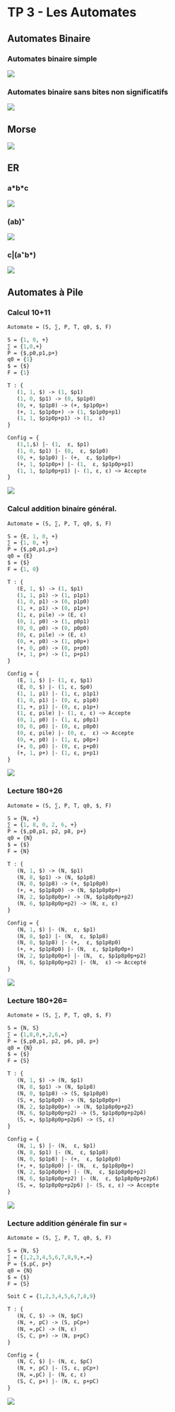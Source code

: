 # TP 3 - Les Automates

## Automates Binaire

### Automates binaire simple

![](images/automate_binaire_simple.png)

### Automates binaire sans bites non significatifs

![](images/automates_binaire_no_unsig_bites.png)

## Morse

![](images/morse.png)

## ER

### a\*b\*c

![](images/er1_a*b*c.png)

### (ab)⁺

![](images/er2_ab+.png)

### c|(a⁺b\*)

![](images/er3.png)

## Automates à Pile

### Calcul 10+11

```Ocaml
Automate = (S, ∑, P, T, q0, $, F)

S = {1, 0, +}
∑ = {1,0,+}
P = {$,p0,p1,p+}
q0 = {1}
$ = {$}
F = {1}

T : {
   (1, 1, $) -> (1, $p1)
   (1, 0, $p1) -> (0, $p1p0)
   (0, +, $p1p0) -> (+, $p1p0p+)
   (+, 1, $p1p0p+) -> (1, $p1p0p+p1)
   (1, 1, $p1p0p+p1) -> (1,  ε)
}

Config = {
   (1,1,$) |- (1,  ε, $p1)
   (1, 0, $p1) |- (0,  ε, $p1p0)
   (0, +, $p1p0) |- (+,  ε, $p1p0p+)
   (+, 1, $p1p0p+) |- (1,  ε, $p1p0p+p1)
   (1, 1, $p1p0p+p1) |- (1, ε, ε) ~> Accepte
}
```

![](images/pile_addition_1.png)

### Calcul addition binaire général.

```Ocaml
Automate = (S, ∑, P, T, q0, $, F)

S = {E, 1, 0, +}
∑ = {1, 0, +}
P = {$,p0,p1,p+}
q0 = {E}
$ = {$}
F = {1, 0}

T : {
   (E, 1, $) -> (1, $p1)
   (1, 1, p1) -> (1, p1p1)
   (1, 0, p1) -> (0, p1p0)
   (1, +, p1) -> (0, p1p+)
   (1, ε, pile) -> (E, ε)
   (0, 1, p0) -> (1, p0p1)
   (0, 0, p0) -> (0, p0p0)
   (0, ε, pile) -> (E, ε)
   (0, +, p0) -> (1, p0p+)
   (+, 0, p0) -> (0, p+p0)
   (+, 1, p+) -> (1, p+p1)
}

Config = {
   (E, 1, $) |- (1, ε, $p1)
   (E, 0, $) |- (1, ε, $p0)
   (1, 1, p1) |- (1, ε, p1p1)
   (1, 0, p1) |- (0, ε, p1p0)
   (1, +, p1) |- (0, ε, p1p+)
   (1, ε, pile) |- (1, ε, ε) ~> Accepte
   (0, 1, p0) |- (1, ε, p0p1)
   (0, 0, p0) |- (0, ε, p0p0)
   (0, ε, pile) |- (0, ε,  ε) ~> Accepte
   (0, +, p0) |- (1, ε, p0p+)
   (+, 0, p0) |- (0, ε, p+p0)
   (+, 1, p+) |- (1, ε, p+p1)
}
```

![](images/pile_addition_2.png)

### Lecture 180+26

```Ocaml
Automate = (S, ∑, P, T, q0, $, F)

S = {N, +}
∑ = {1, 8, 0, 2, 6, +}
P = {$,p0,p1, p2, p8, p+}
q0 = {N}
$ = {$}
F = {N}

T : {
   (N, 1, $) -> (N, $p1)
   (N, 8, $p1) -> (N, $p1p8)
   (N, 0, $p1p8) -> (+, $p1p8p0)
   (+, +, $p1p8p0) -> (N, $p1p8p0p+)
   (N, 2, $p1p8p0p+) -> (N, $p1p8p0p+p2)
   (N, 6, $p1p8p0p+p2) -> (N, ε, ε)
}

Config = {
   (N, 1, $) |- (N,  ε, $p1)
   (N, 8, $p1) |- (N,  ε, $p1p8)
   (N, 0, $p1p8) |- (+,  ε, $p1p8p0)
   (+, +, $p1p8p0) |- (N,  ε, $p1p8p0p+)
   (N, 2, $p1p8p0p+) |- (N,  ε, $p1p8p0p+p2)
   (N, 6, $p1p8p0p+p2) |- (N,  ε) ~> Accepté
}
```

![](images/pile_lecture_1.png)

### Lecture 180+26=

```OCaml
Automate = (S, ∑, P, T, q0, $, F)

S = {N, S}
∑ = {1,8,0,+,2,6,=}
P = {$,p0,p1, p2, p6, p8, p+}
q0 = {N}
$ = {$}
F = {S}

T : {
   (N, 1, $) -> (N, $p1)
   (N, 8, $p1) -> (N, $p1p8)
   (N, 0, $p1p8) -> (S, $p1p8p0)
   (S, +, $p1p8p0) -> (N, $p1p8p0p+)
   (N, 2, $p1p8p0p+) -> (N, $p1p8p0p+p2)
   (N, 6, $p1p8p0p+p2) -> (S, $p1p8p0p+p2p6)
   (S, =, $p1p8p0p+p2p6) -> (S, ε)
}

Config = {
   (N, 1, $) |- (N,  ε, $p1)
   (N, 8, $p1) |- (N,  ε, $p1p8)
   (N, 0, $p1p8) |- (+,  ε, $p1p8p0)
   (+, +, $p1p8p0) |- (N,  ε, $p1p8p0p+)
   (N, 2, $p1p8p0p+) |- (N,  ε, $p1p8p0p+p2)
   (N, 6, $p1p8p0p+p2) |- (N,  ε, $p1p8p0p+p2p6)
   (S, =, $p1p8p0p+p2p6) |- (S, ε, ε) ~> Accepte
}
```

![](images/pile_lecture_2.png)


### Lecture addition générale fin sur `=`

```OCaml
Automate = (S, ∑, P, T, q0, $, F)

S = {N, S}
∑ = {1,2,3,4,5,6,7,8,9,+,=}
P = {$,pC, p+}
q0 = {N}
$ = {$}
F = {S}

Soit C = {1,2,3,4,5,6,7,8,9}

T : {
   (N, C, $) -> (N, $pC)
   (N, +, pC) -> (S, pCp+)
   (N, =,pC) -> (N, ε)
   (S, C, p+) -> (N, p+pC)
}

Config = {
   (N, C, $) |- (N, ε, $pC)
   (N, +, pC) |- (S, ε, pCp+)
   (N, =,pC) |- (N, ε, ε)
   (S, C, p+) |- (N, ε, p+pC)
}
```

![](images/pile_lecture_3.png)
